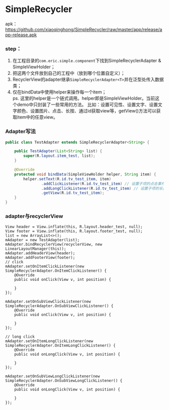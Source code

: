 # SimpleRecycler
apk：https://github.com/xiaoqinghong/SimpleRecycler/raw/master/app/release/app-release.apk  
### step：
1. 在工程目录的```com.eric.simple.component```下找到SimpleRecyclerAdapter &amp; SimpleViewHolder；
2. 把这两个文件放到自己的工程中（放到哪个位置自定义）；
3. RecyclerView的adapter继承```SimpleRecyclerAdapter<T>```并在泛型处传入数据类；
4. 仅在bindData中使用helper来操作每一个item；  
ps. 这里的helper是一个链式调用。helper即是SimpleViewHolder。当前这个demo中只封装了一些常用的方法。
比如：设置可见性、设置文字、设置文字颜色、设置图片、点击、长按、通过id获取view等，getView()方法可以获取item中的任意view。
### Adapter写法
```java
public class TestAdapter extends SimpleRecyclerAdapter<String> {

    public TestAdapter(List<String> list) {
        super(R.layout.item_test, list);
    }

    @Override
    protected void bindData(SimpleViewHolder helper, String item) {
        helper.setText(R.id.tv_test_item, item)
                .addClickListener(R.id.tv_test_item) // 设置子项的点击事件监听
                .addLongClickListener(R.id.tv_test_item) // 设置子项的长按事件监听
                .getView(R.id.tv_test_item);
    }
}
```
### adapter与recyclerView  

```  
View header = View.inflate(this, R.layout.header_test, null);
View footer = View.inflate(this, R.layout.footer_test, null);
list = new ArrayList<>();
mAdapter = new TestAdapter(list);
mAdapter.bindRecyclerView(recyclerView, new LinearLayoutManager(this));
mAdapter.addHeaderView(header);
mAdapter.addFooterView(footer);
// click
mAdapter.setOnItemClickListener(new SimpleRecyclerAdapter.OnItemClickListener() {
    @Override
    public void onClick(View v, int position) {
        
    }
});

mAdapter.setOnSubViewClickListener(new SimpleRecyclerAdapter.OnSubViewClickListener() {
    @Override
    public void onClick(View v, int position) {
        
    }
});

// long click
mAdapter.setOnItemLongClickListener(new SimpleRecyclerAdapter.OnItemLongClickListener() {
    @Override
    public void onLongClick(View v, int position) {

    }
});

mAdapter.setOnSubViewLongClickListener(new SimpleRecyclerAdapter.OnSubViewLongClickListener() {
    @Override
    public void onLongClick(View v, int position) {

    }
});
```
